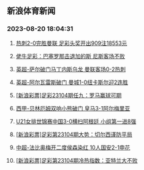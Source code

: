 ## 新浪体育新闻 
### 2023-08-20 18:04:31

1. [热刺2-0完胜曼联 足彩头奖开出909注18553元](https://sports.sina.com.cn/l/2023-08-20/doc-imzhuwzh0044447.shtml)

2. [佬牛足彩：巴塞罗那击退加的斯 尼斯客场不败](https://sports.sina.com.cn/l/2023-08-20/doc-imzhuwzm7303059.shtml)

3. [英超-萨尔破门马丁内斯乌龙 曼联客场0-2热刺](https://sports.sina.com.cn/g/pl/2023-08-20/doc-imzhuwzp4074456.shtml)

4. [英超-阿尔瓦雷斯破门 曼城1-0纽卡斯尔迎2连胜](https://sports.sina.com.cn/g/pl/2023-08-20/doc-imzhuwzh0045353.shtml)

5. [[新浪彩票]足彩23104期任九：罗马赢球可期](https://sports.sina.com.cn/l/2023-08-20/doc-imzhuwzp4075117.shtml)

6. [西甲-贝林厄姆双响小熊破门 皇马3-1阿尔梅里亚](https://sports.sina.com.cn/g/laliga/2023-08-20/doc-imzhuwzp4077035.shtml)

7. [U21女排世锦赛中国3-0横扫阿根廷 小组第一进8强](https://sports.sina.com.cn/others/volleyball/2023-08-20/doc-imzhuwzh0043896.shtml)

8. [[新浪彩票]足彩第23104期大势：切尔西谨防平局](https://sports.sina.com.cn/l/2023-08-20/doc-imzhuwzi5367503.shtml)

9. [中超-法比奥梅开二度侯森染红 10人国安2-1申花](https://sports.sina.com.cn/china/j/2023-08-19/doc-imzhtzvs0512009.shtml)

10. [[新浪彩票]足彩第23104期冷热指数：亚特兰大不败](https://sports.sina.com.cn/l/2023-08-20/doc-imzhuwzm7298505.shtml)

